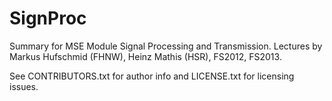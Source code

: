 SignProc
=======

Summary for MSE Module Signal Processing and Transmission.
Lectures by Markus Hufschmid (FHNW), Heinz Mathis (HSR), FS2012, FS2013.

See CONTRIBUTORS.txt for author info and LICENSE.txt for licensing issues.